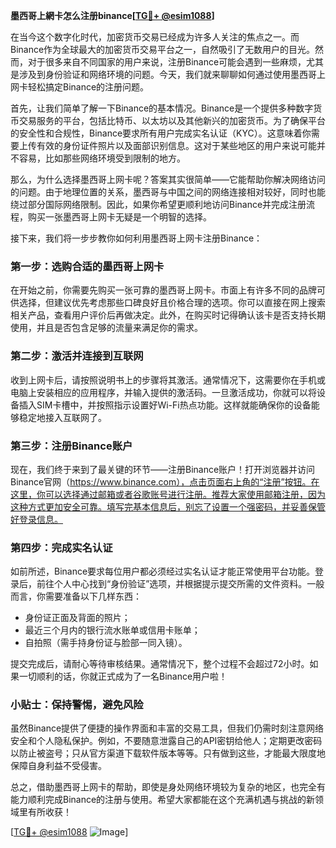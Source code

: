 **墨西哥上網卡怎么注册binance[[TG💪+ @esim1088](https://t.me/s/esim1088)]**

在当今这个数字化时代，加密货币交易已经成为许多人关注的焦点之一。而Binance作为全球最大的加密货币交易平台之一，自然吸引了无数用户的目光。然而，对于很多来自不同国家的用户来说，注册Binance可能会遇到一些麻烦，尤其是涉及到身份验证和网络环境的问题。今天，我们就来聊聊如何通过使用墨西哥上网卡轻松搞定Binance的注册问题。

首先，让我们简单了解一下Binance的基本情况。Binance是一个提供多种数字货币交易服务的平台，包括比特币、以太坊以及其他新兴的加密货币。为了确保平台的安全性和合规性，Binance要求所有用户完成实名认证（KYC）。这意味着你需要上传有效的身份证件照片以及面部识别信息。这对于某些地区的用户来说可能并不容易，比如那些网络环境受到限制的地方。

那么，为什么选择墨西哥上网卡呢？答案其实很简单——它能帮助你解决网络访问的问题。由于地理位置的关系，墨西哥与中国之间的网络连接相对较好，同时也能绕过部分国际网络限制。因此，如果你希望更顺利地访问Binance并完成注册流程，购买一张墨西哥上网卡无疑是一个明智的选择。

接下来，我们将一步步教你如何利用墨西哥上网卡注册Binance：

### 第一步：选购合适的墨西哥上网卡

在开始之前，你需要先购买一张可靠的墨西哥上网卡。市面上有许多不同的品牌可供选择，但建议优先考虑那些口碑良好且价格合理的选项。你可以直接在网上搜索相关产品，查看用户评价后再做决定。此外，在购买时记得确认该卡是否支持长期使用，并且是否包含足够的流量来满足你的需求。

### 第二步：激活并连接到互联网

收到上网卡后，请按照说明书上的步骤将其激活。通常情况下，这需要你在手机或电脑上安装相应的应用程序，并输入提供的激活码。一旦激活成功，你就可以将设备插入SIM卡槽中，并按照指示设置好Wi-Fi热点功能。这样就能确保你的设备能够稳定地接入互联网了。

### 第三步：注册Binance账户

现在，我们终于来到了最关键的环节——注册Binance账户！打开浏览器并访问Binance官网（https://www.binance.com），点击页面右上角的“注册”按钮。在这里，你可以选择通过邮箱或者谷歌账号进行注册。推荐大家使用邮箱注册，因为这种方式更加安全可靠。填写完基本信息后，别忘了设置一个强密码，并妥善保管好登录信息。

### 第四步：完成实名认证

如前所述，Binance要求每位用户都必须经过实名认证才能正常使用平台功能。登录后，前往个人中心找到“身份验证”选项，并根据提示提交所需的文件资料。一般而言，你需要准备以下几样东西：
- 身份证正面及背面的照片；
- 最近三个月内的银行流水账单或信用卡账单；
- 自拍照（需手持身份证与脸部一同入镜）。

提交完成后，请耐心等待审核结果。通常情况下，整个过程不会超过72小时。如果一切顺利的话，你就正式成为了一名Binance用户啦！

### 小贴士：保持警惕，避免风险

虽然Binance提供了便捷的操作界面和丰富的交易工具，但我们仍需时刻注意网络安全和个人隐私保护。例如，不要随意泄露自己的API密钥给他人；定期更改密码以防止被盗号；只从官方渠道下载软件版本等等。只有做到这些，才能最大限度地保障自身利益不受侵害。

总之，借助墨西哥上网卡的帮助，即使是身处网络环境较为复杂的地区，也完全有能力顺利完成Binance的注册与使用。希望大家都能在这个充满机遇与挑战的新领域里有所收获！

[[TG💪+ @esim1088](https://t.me/s/esim1088) ![Image](https://i.postimg.cc/4NQfJmqS/Snipaste-2025-05-13-00-14-12.png)]